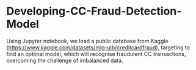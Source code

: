 # Developing-CC-Fraud-Detection-Model
Using Jupyter notebook, we load a public database from Kaggle (https://www.kaggle.com/datasets/mlg-ulb/creditcardfraud), targeting to find an optimal model, which will recognise fraudulent CC transactions, overcoming the challenge of imbalanced data.
